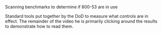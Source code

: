 Scanning benchmarks to determine if 800-53 are in use

Standard tools put together by the DoD to measure what controls are in effect. The remainder of the video he is primarily clicking around the results to demonstrate how to read them.
